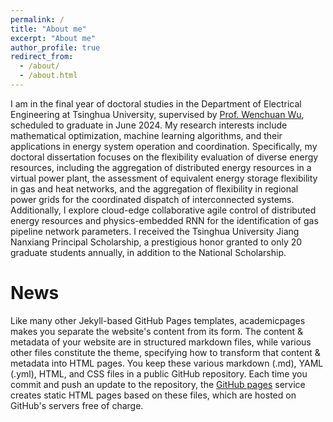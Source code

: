 ```yaml
---
permalink: /
title: "About me"
excerpt: "About me"
author_profile: true
redirect_from: 
  - /about/
  - /about.html
---
```

I am in the final year of doctoral studies in the Department of Electrical Engineering at Tsinghua University, supervised by [Prof. Wenchuan Wu](https://www.eea.tsinghua.edu.cn/en/faculties/wuwench.htm), scheduled to graduate in June 2024. My research interests include mathematical optimization, machine learning algorithms, and their applications in energy system operation and coordination. Specifically, my doctoral dissertation focuses on the flexibility evaluation of diverse energy resources, including the aggregation of distributed energy resources in a virtual power plant, the assessment of equivalent energy storage flexibility in gas and heat networks, and the aggregation of flexibility in regional power grids for the coordinated dispatch of interconnected systems. Additionally, I explore cloud-edge collaborative agile control of distributed energy resources and physics-embedded RNN for the identification of gas pipeline network parameters. I received the Tsinghua University Jiang Nanxiang Principal Scholarship, a prestigious honor granted to only 20 graduate students annually, in addition to the National Scholarship.

News
======
Like many other Jekyll-based GitHub Pages templates, academicpages makes you separate the website's content from its form. The content & metadata of your website are in structured markdown files, while various other files constitute the theme, specifying how to transform that content & metadata into HTML pages. You keep these various markdown (.md), YAML (.yml), HTML, and CSS files in a public GitHub repository. Each time you commit and push an update to the repository, the [GitHub pages](https://pages.github.com/) service creates static HTML pages based on these files, which are hosted on GitHub's servers free of charge.



